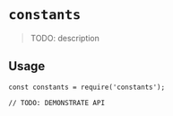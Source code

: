 # `constants`

> TODO: description

## Usage

```
const constants = require('constants');

// TODO: DEMONSTRATE API
```
